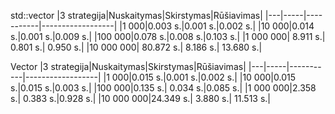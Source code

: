 std::vector
|3 strategija|Nuskaitymas|Skirstymas|Rūšiavimas|
|---|-----|-----------|------------------|
|1 000|0.003 s.|0.001 s.|0.002 s.|
|10 000|0.014 s.|0.001 s.|0.009 s.|
|100 000|0.078 s.|0.008 s.|0.103 s.|
|1 000 000| 8.911 s.| 0.801 s.| 0.950 s.|
|10 000 000| 80.872 s.| 8.186 s.| 13.680 s.|

Vector
|3 strategija|Nuskaitymas|Skirstymas|Rūšiavimas|
|---|-----|-----------|------------------|
|1 000|0.015 s.|0.001 s.|0.002 s.|
|10 000|0.015 s.|0.015 s.|0.003 s.|
|100 000|0.135 s.| 0.034 s.|0.085 s.|
|1 000 000|2.358 s.| 0.383 s.|0.928 s.|
|10 000 000|24.349 s.| 3.880 s.| 11.513 s.|
